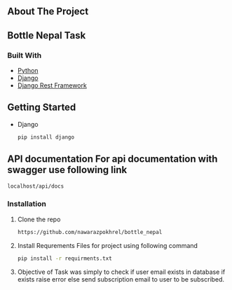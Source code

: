<!-- ABOUT THE PROJECT -->
## About The Project

## Bottle Nepal Task



### Built With

* [Python](https://www.python.org/)
* [Django](https://docs.djangoproject.com/en/3.2/)
* [Django Rest Framework](https://www.django-rest-framework.org/)



<!-- GETTING STARTED -->
## Getting Started
* Django
  ```sh
  pip install django
  ```

## API documentation For api documentation with swagger use following link
  ```sh
  localhost/api/docs
  ```



### Installation

1. Clone the repo
   ```sh
   https://github.com/nawarazpokhrel/bottle_nepal
2. Install Requrements Files for project using following command
   ```sh
   pip install -r requirments.txt
   ```
3. Objective of Task was simply to check if user email exists in database if exists raise error else send subscription email to user to be subscribed.




